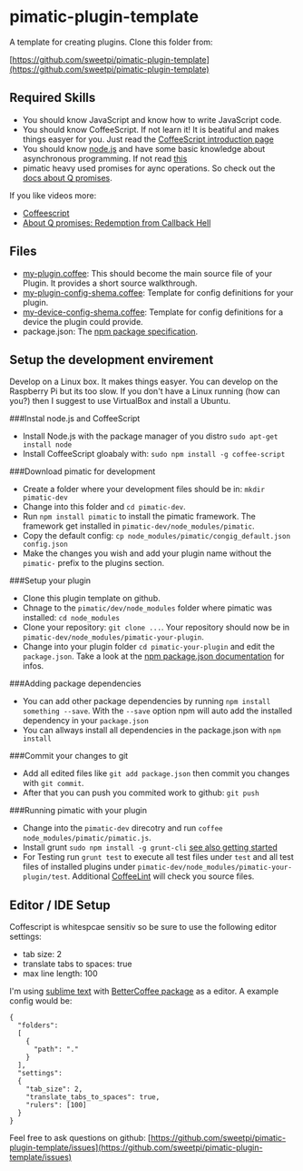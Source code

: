 pimatic-plugin-template
=======================

A template for creating plugins. Clone this folder from: 

[https://github.com/sweetpi/pimatic-plugin-template](https://github.com/sweetpi/pimatic-plugin-template)


Required Skills
----------------

 * You should know JavaScript and know how to write JavaScript code.
 * You should know CoffeeScript. If not learn it! It is beatiful and makes things easyer for you. 
   Just read the [CoffeeScript introduction page](http://coffeescript.org/)
 * You should know [node.js](http://nodejs.org/) and have some basic knowledge about asynchronous 
   programming. If not read [this](http://book.mixu.net/node/ch7.html)
 * pimatic heavy used promises for aync operations. So check out the 
   [docs about Q promises](https://github.com/kriskowal/q).

If you like videos more:

 * [Coffeescript](http://www.youtube.com/watch?v=qR5p5s8CMBQ)
 * [About Q promises: Redemption from Callback Hell](http://www.youtube.com/watch?v=hf1T_AONQJU)

Files
-----

* [my-plugin.coffee](http://sweetpi.de/pimatic/docs/pimatic-plugin-template/my-plugin.html): 
  This should become the main source file of your Plugin. It provides a short source walkthrough.
* [my-plugin-config-shema.coffee](http://sweetpi.de/pimatic/docs/pimatic-plugin-template/my-plugin-config-shema.html): 
  Template for config definitions for your
  plugin.
* [my-device-config-shema.coffee](http://sweetpi.de/pimatic/docs/pimatic-plugin-template/my-device-config-shema): 
  Template for config definitions for a device the plugin could provide.
* package.json: The [npm package specification](https://npmjs.org/doc/json.html).


Setup the development envirement
-----------------------

Develop on a Linux box. It makes things easyer. You can develop on the Raspberry Pi but its too 
slow. If you don't have a Linux running (how can you?) then I suggest to use VirtualBox and 
install a Ubuntu.

###Instal node.js and CoffeeScript
* Install Node.js with the package manager of you distro `sudo apt-get install node` 
* Install CoffeeScript gloabaly with: `sudo npm install -g coffee-script`

###Download pimatic for development
* Create a folder where your development files should be in: `mkdir pimatic-dev`
* Change into this folder and `cd pimatic-dev`.
* Run `npm install pimatic` to install the pimatic framework. The framework get installed in
 `pimatic-dev/node_modules/pimatic`.
* Copy the default config: `cp node_modules/pimatic/congig_default.json config.json`
* Make the changes you wish and add your plugin name without the `pimatic-` prefix to the plugins section.

###Setup  your plugin
* Clone this plugin template on github.
* Chnage to the `pimatic/dev/node_modules` folder where pimatic was installed: `cd node_modules`
* Clone your repository: `git clone ...`. Your repository should now be in 
  `pimatic-dev/node_modules/pimatic-your-plugin`.
* Change into your plugin folder `cd pimatic-your-plugin` and edit the `package.json`. Take a look
  at the [npm package.json documentation](https://npmjs.org/doc/json.html) for infos.

###Adding package dependencies
* You can add other package dependencies by running `npm install something --save`. With the `--save`
  option npm will auto add the installed dependency in your `package.json`
* You can allways install all dependencies in the package.json with `npm install`

###Commit your changes to git
* Add all edited files like `git add package.json` then commit you changes with `git commit`.
* After that you can push you commited work to github: `git push`

###Running pimatic with your plugin
* Change into the `pimatic-dev` direcotry and run `coffee node_modules/pimatic/pimatic.js`.
* Install grunt `sudo npm install -g grunt-cli` [see also getting started](http://gruntjs.com/getting-started) 
* For Testing run `grunt test` to execute all test files under `test` and all test files of installed
  plugins under `pimatic-dev/node_modules/pimatic-your-plugin/test`. Additional [CoffeeLint](http://www.coffeelint.org/) 
  will check you source files.

Editor / IDE Setup
------------------
Coffescript is whitespcae sensitiv so be sure to use the following editor settings:
* tab size: 2
* translate tabs to spaces: true
* max line length: 100

I'm using [sublime text](http://www.sublimetext.com/) with [BetterCoffee package](https://github.com/aponxi/sublime-better-coffeescript) as a editor. 
A example config would be:

    {
      "folders":
      [
        {
          "path": "."
        }
      ],
      "settings":
      {
        "tab_size": 2,
        "translate_tabs_to_spaces": true,
        "rulers": [100]
      }
    }


Feel free to ask questions on github: 
[https://github.com/sweetpi/pimatic-plugin-template/issues](https://github.com/sweetpi/pimatic-plugin-template/issues)